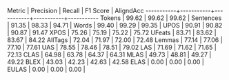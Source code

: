 Metric     | Precision |    Recall |  F1 Score | AligndAcc
-----------+-----------+-----------+-----------+-----------
Tokens     |     99.62 |     99.62 |     99.62 |
Sentences  |     91.35 |     98.33 |     94.71 |
Words      |     99.40 |     99.29 |     99.35 |
UPOS       |     90.91 |     90.82 |     90.87 |     91.47
XPOS       |     75.26 |     75.19 |     75.22 |     75.72
UFeats     |     83.71 |     83.62 |     83.67 |     84.22
AllTags    |     72.04 |     71.97 |     72.00 |     72.48
Lemmas     |     77.14 |     77.06 |     77.10 |     77.61
UAS        |     78.55 |     78.46 |     78.51 |     79.02
LAS        |     71.69 |     71.62 |     71.65 |     72.13
CLAS       |     64.98 |     63.78 |     64.37 |     64.31
MLAS       |     49.73 |     48.81 |     49.27 |     49.22
BLEX       |     43.03 |     42.23 |     42.63 |     42.58
ELAS       |      0.00 |      0.00 |      0.00 |
EULAS      |      0.00 |      0.00 |      0.00 |
